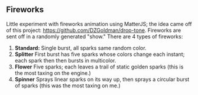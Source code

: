 ## Fireworks

Little experiment with fireworks animation using MatterJS; the idea came off of this project:
https://github.com/DZGoldman/drop-tone. Fireworks are sent off in a randomly generated "show." There are 4 types of fireworks:

1. **Standard:** Single burst, all sparks same random color.
2. **Splitter** First burst has five sparks whose colors change each instant; each spark then then bursts in multicolor.
3. **Flower** Five sparks; each leaves a trail of static golden sparks (this is the most taxing on the engine.)
4. **Spinner**  Sprays linear sparks on its way up, then sprays a circular burst of sparks (this was the most taxing on me.)
